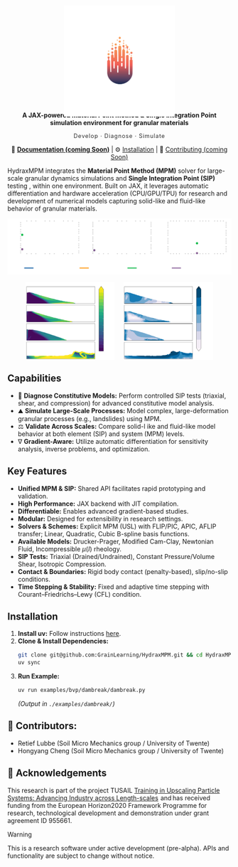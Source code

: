<br /><br />

<div style="position: relative; height: 160px; margin-bottom: 20px;">
  <p align="center" style="position: absolute; top: 0; left: 0; width: 100%;">
    <img src="docs/_static/hydraxmpm.png" alt="HydraxMPM Logo" width="250" /* Set desired larger width */ >
  </p>
</div>
<h1 align="center"><b>HydraxMPM</b></h1>
<p align="center">
  <b>A JAX-powered Material Point Method & Single Integration Point simulation environment for granular materials</b>
</p>
<p align="center" style="font-style: normal; letter-spacing: 1px; font-size: 0.9em; opacity: 0.9;">
  Develop · Diagnose · Simulate
</p>
<p align="center">
  📖 <a href="LINK_TO_YOUR_DOCUMENTATION_SITE"><strong>Documentation (coming Soon)</strong></a> | ⚙️ <a href="#installation">Installation</a> | 🤝 <a href="LINK_TO_CONTRIBUTING.MD">Contributing (coming Soon)</a>
  <!-- Add badges here if you have them: e.g., build status, license -->
</p>


HydraxMPM integrates the **Material Point Method (MPM)** solver for large-scale granular dynamics simulations and **Single Integration Point (SIP)** testing <!--for detailed constitutive **model creation and diagnosis**-->, within one environment. Built on JAX, it leverages automatic differentiation and hardware acceleration (CPU/GPU/TPU) for research and development of numerical models capturing solid-like and fluid-like behavior of granular materials.


<p align="center"> 
  <picture>
    <source media="(prefers-color-scheme: dark)" srcset="docs/_static/sip_animation_dark.gif">
    <img alt="Animation demonstrating HydraxMPM simulation (light/dark mode versions)" src="docs/_static/sip_animation_light.gif">
  </picture>
</p>

      
<div style="display: flex; justify-content: center; align-items: center; gap: 20px;"> 
  <!-- First Image -->
  <picture>
    <source media="(prefers-color-scheme: dark)" srcset="docs/_static/mpm_models_ss_dark.png">
    <img alt="MPM simulation SS (light/dark mode versions)" 
         src="docs/_static/mpm_models_ss_light.png" 
         style="max-height: 175px; width: auto; display: block;"> 
         <!-- Adjust max-width as needed -->
  </picture>
  
  <!-- Second Image -->
  <picture>
    <source media="(prefers-color-scheme: dark)" srcset="docs/_static/mpm_models_ke_dark.png">
    <img alt="MPM simulation KE (light/dark mode versions)" 
         src="docs/_static/mpm_models_ke_light.png" 
         style="max-height: 175px; width: auto; display: block;"> 
         <!-- Adjust max-width as needed -->
  </picture>

</div>
    
## Capabilities

*   🔬 **Diagnose Constitutive Models:** Perform controlled SIP tests (triaxial, shear, and compression) for advanced constitutive model analysis.
*   ⛰️ **Simulate Large-Scale Processes:** Model complex, large-deformation granular processes (e.g., landslides) using MPM.
*   ⚖️ **Validate Across Scales:** Compare solid-l  ike and fluid-like model behavior at both element (SIP) and system (MPM) levels.
*   ∇ **Gradient-Aware:** Utilize automatic differentiation for sensitivity analysis, inverse problems, and optimization.

## Key Features

*   **Unified MPM & SIP:** Shared API facilitates rapid prototyping and validation.
*   **High Performance:** JAX backend with JIT compilation.
*   **Differentiable:** Enables advanced gradient-based studies.
*   **Modular:** Designed for extensibility in research settings.
*   **Solvers & Schemes:** Explicit MPM (USL) with FLIP/PIC, APIC, AFLIP transfer; Linear, Quadratic, Cubic B-spline basis functions.
*   **Available Models:** Drucker-Prager, Modified Cam-Clay, Newtonian Fluid, Incompressible $\mu (I)$ rheology.
*   **SIP Tests:** Triaxial (Drained/Undrained), Constant Pressure/Volume Shear, Isotropic Compression.
*   **Contact & Boundaries:** Rigid body contact (penalty-based), slip/no-slip conditions.
*   **Time Stepping & Stability:** Fixed and adaptive time stepping with Courant–Friedrichs–Lewy (CFL) condition.


## Installation

1.  **Install uv:** Follow instructions [here](https://docs.astral.sh/uv/getting-started/installation/).
2.  **Clone & Install Dependencies:**
    ```bash
    git clone git@github.com:GrainLearning/HydraxMPM.git && cd HydraxMPM
    uv sync
    ```
3.  **Run Example:**
    ```bash
    uv run examples/bvp/dambreak/dambreak.py
    ```
    *(Output in `./examples/dambreak/`)*



## 👥 Contributors:

* Retief Lubbe (Soil Micro Mechanics group / University of Twente)
* Hongyang Cheng (Soil Micro Mechanics group / University of Twente)

## 🙏 Acknowledgements
This research is part of the project TUSAIL [Training in Upscaling Particle Systems: Advancing Industry across Length-scales](https://tusail.eu)  and has received funding from the European Horizon2020 Framework Programme for research, technological development and demonstration under grant agreement ID 955661.

> [!WARNING]
> This is a research software under active development (pre-alpha). APIs and functionality are subject to change without notice.



<!--
## 🧠 Key Benefits

* **Unify local and global views:** Test, compare and validate constitutive models at a SIP-level, and directly apply them to large-scale MPM simulations – all within the same framework.
* **Cutting-Edge performance** Built on JAX, leveraging Just-In-Time (JIT) for high-performance array-based operations on the CPU, GPU, and TPU.
* **Solve inverse problems with ease:** All internals are automatically differentiable, enabling model diagnosis and gradient-based optimization (e.g., reducing the need to solve the tangential stiffness tensor).
* **Modular & Extendable:** The modular structure, coupled with batched and parallelized continuum mechanics operations, will enable modification and extension of existing components, while also enabling rapid prototyping. -->
